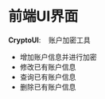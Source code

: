 # 前端UI界面

**CryptoUI**:&nbsp;&nbsp;&nbsp;&nbsp;账户加密工具
- 增加账户信息并进行加密
- 修改已有账户信息
- 查询已有账户信息
- 删除已有账户信息